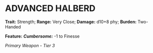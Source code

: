 ﻿---
tags:
  - Item
  - Weapon
name: 'ADVANCED HALBERD'
trait: 'Strength'
range: 'Very Close'
damage: 'd10+8 phy'
burden: 'Two-Handed'
feat_name: 'Cumbersome'
feat_text: '-1 to Finesse'
primary_or_secondary: 'Primary Weapon'
tier: 3
---

# ADVANCED HALBERD

**Trait:** Strength; **Range:** Very Close; **Damage:** d10+8 phy; **Burden:** Two-Handed

**Feature:** ***Cumbersome:*** -1 to Finesse

*Primary Weapon - Tier 3*
